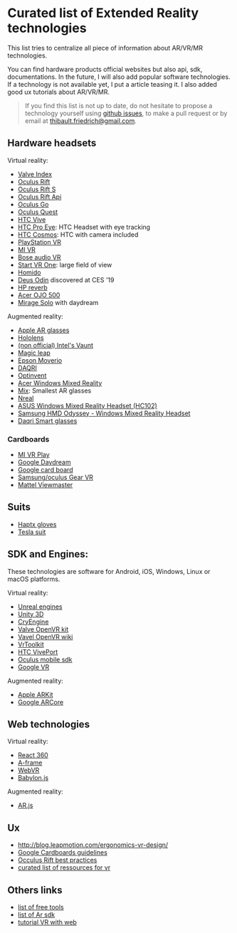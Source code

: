 # Curated list of Extended Reality technologies

This list tries to centralize all piece of information about AR/VR/MR technologies.

You can find hardware products official websites but also api, sdk, documentations.
In the future, I will also add popular software technologies. If a technology is not available yet,
I put a article teasing it. I also added good ux tutorials about AR/VR/MR.

> If you find this list is not up to date, do not hesitate to propose a technology yourself using [github issues](https://github.com/friedrith/ux-research/issues), to make a pull request or by email at thibault.friedrich@gmail.com.

## Hardware headsets

Virtual reality:

- [Valve Index](https://store.steampowered.com/valveindex)
- [Oculus Rift](https://www.oculus.com/rift/)
- [Oculus Rift S](https://www.oculus.com/rift-s/)
- [Oculus Rift Api](https://developer.oculus.com/)
- [Oculus Go](https://www.oculus.com/go/)
- [Oculus Quest](https://www.oculus.com/quest/)
- [HTC Vive](https://www.vive.com/)
- [HTC Pro Eye](https://www.vive.com/fr/pro-eye/): HTC Headset with eye tracking
- [HTC Cosmos](https://www.vive.com/fr/cosmos/): HTC with camera included
- [PlayStation VR](https://www.playstation.com/fr-fr/explore/playstation-vr/)
- [MI VR](http://www.mi.com/en/mivr/)
- [Bose audio VR](https://www.bose.com/en_us/products/wearables/frames.html)
- [Start VR One](https://www.starvr.com/products/): large field of view
- [Homido](https://homido.com)
- [Deus Odin](https://deusvr.ru/) discovered at CES '19
- [HP reverb](https://www8.hp.com/us/en/workstations/mixed-reality-headset/index.html?jumpid=in_r11260_us/en/psg/vr_ready_workstations/productmodule-mixed-reality-headset-learn-more)
- [Acer OJO 500](https://www.acer.com/ac/en/US/content/series/acerojo500)
- [Mirage Solo](https://www.lenovo.com/us/en/daydreamvr) with daydream

Augmented reality:

- [Apple AR glasses](https://www.macworld.co.uk/news/apple/apple-ar-glasses-3601447/)
- [Hololens](https://www.microsoft.com/hololens)
- [(non official) Intel's Vaunt](https://www.theverge.com/2018/2/5/16966530/intel-vaunt-smart-glasses-announced-ar-video)
- [Magic leap](https://www.magicleap.com/)
- [Epson Moverio](https://www.epson.fr/products/see-through-mobile-viewer/moverio-bt-300)
- [DAQRI](https://daqri.com/)
- [Optinvent](http://www.optinvent.com/)
- [Acer Windows Mixed Reality](https://www.acer.com/ac/en/US/content/series/wmr)
- [Mix](https://www.kickstarter.com/projects/805968217/mix-the-smallest-ar-glasses-with-immersive-96fov?ref=category&ref=discovery): Smallest AR glasses
- [Nreal](https://www.nreal.ai/)
- [ASUS Windows Mixed Reality Headset (HC102)](https://www.asus.com/us/Headset/ASUS-Windows-Mixed-Reality-Headset-HC102)
- [Samsung HMD Odyssey - Windows Mixed Reality Headset](https://www.samsung.com/us/computing/hmd/windows-mixed-reality/xe800zaa-hc1us-xe800zaa-hc1us/)
- [Daqri Smart glasses](https://daqri.com/products/smart-glasses/)

### Cardboards

- [MI VR Play](http://www.mi.com/en/mivr1c/)
- [Google Daydream](https://vr.google.com/daydream/)
- [Google card board](https://store.google.com/product/google_cardboard)
- [Samsung/oculus Gear VR](http://www.samsung.com/fr/gearvr/)
- [Mattel Viewmaster](http://www.view-master.com/en-us)

## Suits

- [Haptx gloves](https://haptx.com/)
- [Tesla suit](https://teslasuit.io/)

## SDK and Engines:

These technologies are software for Android, iOS, Windows, Linux or macOS platforms.

Virtual reality:

- [Unreal engines](https://www.unrealengine.com/en-US/what-is-unreal-engine-4)
- [Unity 3D](https://unity3d.com)
- [CryEngine](https://www.cryengine.com/user/registration)
- [Valve OpenVR kit](https://github.com/ValveSoftware/openvr)
- [Vavel OpenVR wiki](https://developer.valvesoftware.com/wiki/SteamVR)
- [VrToolkit](https://vrtoolkit.readme.io/)
- [HTC VivePort](https://developer.viveport.com/documents/sdk/en/download.html)
- [Oculus mobile sdk](https://developer.oculus.com/documentation/mobilesdk/latest/concepts/book-intro/)
- [Google VR](https://developers.google.com/vr/)

Augmented reality:

- [Apple ARKit](https://developer.apple.com/arkit/)
- [Google ARCore](https://developers.google.com/ar/discover/)

## Web technologies

Virtual reality:

- [React 360](https://facebook.github.io/react-360/)
- [A-frame](https://aframe.io/)
- [WebVR](https://webvr.info)
- [Babylon.js](https://www.babylonjs.com/)

Augmented reality:

- [AR.js](https://github.com/jeromeetienne/AR.js)

## Ux

- http://blog.leapmotion.com/ergonomics-vr-design/
- [Google Cardboards guidelines](https://designguidelines.withgoogle.com/cardboard/)
- [Occulus Rift best practices](https://developer.oculus.com/design/latest/concepts/book-bp/)
- [curated list of ressources for vr](https://www.uxofvr.com/)

## Others links

- [list of free tools](https://makezine.com/2016/03/24/makers-introduction-vr-best-software-tools-free/)
- [list of Ar sdk](https://thinkmobiles.com/blog/best-ar-sdk-review/)
- [tutorial VR with web](https://medium.com/@uiuxlab/5-web-vr-frameworks-to-help-developers-build-interesting-design-b4a03197f1f5)
